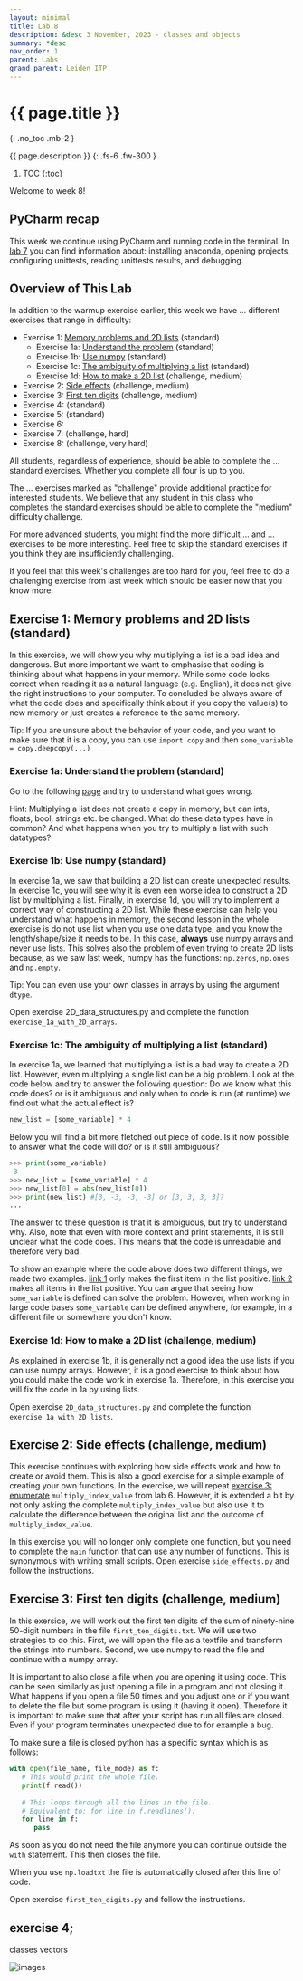 ```yaml
---
layout: minimal
title: Lab 8
description: &desc 3 November, 2023 - classes and objects
summary: *desc
nav_order: 1
parent: Labs
grand_parent: Leiden ITP
---
```



# {{ page.title }}
{: .no_toc .mb-2 }

{{ page.description }}
{: .fs-6 .fw-300 }

1. TOC
{:toc}

Welcome to week 8!

## PyCharm recap

This week we continue using PyCharm and running code in the terminal. In [lab 7](https://joshhug.github.io/LeidenITP/labs/lab7/) you can find information about: installing anaconda, opening projects, configuring unittests, reading unittests results, and debugging.

## Overview of This Lab

In addition to the warmup exercise earlier, this week we have ... different exercises that range in difficulty:
 * Exercise 1: [Memory problems and 2D lists](https://joshhug.github.io/LeidenITP/labs/lab8/#exercise-1-memory-problems-and-2d-lists-standard) (standard)
   * Exercise 1a: [Understand the problem](https://joshhug.github.io/LeidenITP/labs/lab8/#exercise-1a-understand-the-problem-standard) (standard)
   * Exercise 1b: [Use numpy](https://joshhug.github.io/LeidenITP/labs/lab8/#exercise-1b-use-numpy-standard) (standard)
   * Exercise 1c: [The ambiguity of multiplying a list](https://joshhug.github.io/LeidenITP/labs/lab8/#exercise-1c-the-ambiguity-of-multiplying-a-list-standard) (standard)
   * Exercise 1d: [How to make a 2D list](https://joshhug.github.io/LeidenITP/labs/lab8/#exercise-1d-how-to-make-a-2d-list-challenge-medium) (challenge, medium)
 * Exercise 2: [Side effects](https://joshhug.github.io/LeidenITP/labs/lab8/#exercise-2-side-effects-challenge-medium) (challenge, medium)
 * Exercise 3: [First ten digits](https://joshhug.github.io/LeidenITP/labs/lab8/#exercise-3-first-ten-digits-challenge-medium) (challenge, medium)
 * Exercise 4: (standard)
 * Exercise 5: (standard)
 * Exercise 6: 
 * Exercise 7:  (challenge, hard)
 * Exercise 8:  (challenge, very hard)

All students, regardless of experience, should be able to complete the ... standard exercises. Whether you complete all four is up to you.

The ... exercises marked as "challenge" provide additional practice for interested students. We believe that any student in this class who completes the standard exercises should be able to complete the "medium" difficulty challenge.

For more advanced students, you might find the more difficult ... and ... exercises to be more interesting. Feel free to skip the standard exercises if you think they are insufficiently challenging.

If you feel that this week's challenges are too hard for you, feel free to do a challenging exercise from last week which should be easier now that you know more.

## Exercise 1: Memory problems and 2D lists (standard)

In this exercise, we will show you why multiplying a list is a bad idea and dangerous. But more important we want to emphasise that coding is thinking about what happens in your memory. While some code looks correct when reading it as a natural language (e.g. English), it does not give the right instructions to your computer. To concluded be always aware of what the code does and specifically think about if you copy the value(s) to new memory or just creates a reference to the same memory.

Tip: If you are unsure about the behavior of your code, and you want to make sure that it is a copy, you can use `import copy` and then `some_variable = copy.deepcopy(...)`

### Exercise 1a: Understand the problem (standard)

Go to the following [page](https://cscircles.cemc.uwaterloo.ca/visualize#code=%22%22%22%0AHint%3A+Multiplying+a+list+does+not+create+a+copy+in+memory,+but+can+ints,+floats,+bool,+strings+etc.+be+changed.%0A++++++What+do+these+data+types+have+in+common%3F+And+what+happens+when+you+try+to+multiply+a+list+with+such+datatypes%3F%0A%22%22%22%0A%0Asingle_value+%3D+%5B0%5D%0Asingle_list+%3D+single_value+*+4%0A%23+The+double+lists+below+are+exactly+the+same,+but+to+show+you+what+happens+we+made+double_list%0A%23+However+often+the+code+you+see+or+try+is+double_list2.%0Adouble_list+%3D+%5Bsingle_list%5D+*+3%0Adouble_list2+%3D+%5B%5B0%5D+*+4%5D+*+3%0A%0Aprint(single_value)%0Aprint(single_list)%0Aprint(double_list)%0Aprint(double_list2)%0A%0A%23+changing+some+values+with+some+unexpected+behavior.%0Asingle_value%5B0%5D+%3D+3%0A%0Asingle_list%5B3%5D+%3D+1%0Adouble_list2%5B0%5D%5B3%5D+%3D+1%0A%0Adouble_list%5B1%5D%5B2%5D+%3D+5%0Adouble_list2%5B1%5D%5B2%5D+%3D+5%0A%0Aprint(single_value)%0Aprint(single_list)%0Aprint(double_list)%0Aprint(double_list2)&mode=display&raw_input=&curInstr=0) and try to understand what goes wrong. 

Hint: Multiplying a list does not create a copy in memory, but can ints, floats, bool, strings etc. be changed. What do these data types have in common? And what happens when you try to multiply a list with such datatypes?

### Exercise 1b: Use numpy (standard)

In exercise 1a, we saw that building a 2D list can create unexpected results. In exercise 1c, you will see why it is even een worse idea to construct a 2D list by multiplying a list. Finally, in exercise 1d, you will try to implement a correct way of constructing a 2D list. While these exercise can help you understand what happens in memory, the second lesson in the whole exercise is do not use list when you use one data type, and you know the length/shape/size it needs to be. In this case, **always** use numpy arrays and never use lists. This solves also the problem of even trying to create 2D lists because, as we saw last week, numpy has the functions: `np.zeros`, `np.ones` and `np.empty`. 

Tip: You can even use your own classes in arrays by using the argument `dtype`. 

Open exercise 2D_data_structures.py and complete the function `exercise_1a_with_2D_arrays`.

### Exercise 1c: The ambiguity of multiplying a list (standard)

In exercise 1a, we learned that multiplying a list is a bad way to create a 2D list. However, even multiplying a single list can be a big problem. Look at the code below and try to answer the following question: Do we know what this code does? or is it ambiguous and only when to code is run (at runtime) we find out what the actual effect is?

```python
new_list = [some_variable] * 4
```

Below you will find a bit more fletched out piece of code. Is it now possible to answer what the code will do? or is it still ambiguous?

```python 
>>> print(some_variable)
-3
>>> new_list = [some_variable] * 4
>>> new_list[0] = abs(new_list[0])
>>> print(new_list) #[3, -3, -3, -3] or [3, 3, 3, 3]?
...
```

The answer to these question is that it is ambiguous, but try to understand why. Also, note that even with more context and print statements, it is still unclear what the code does. This means that the code is unreadable and therefore very bad.

To show an example where the code above does two different things, we made two examples. [link 1](https://cscircles.cemc.uwaterloo.ca/visualize#code=%22%22%22%0AThis+code+will+only+make+the+first+item+a+string.%0A%22%22%22%0A%0Asome_variable+%3D+-3%0A%0Aprint(some_variable)%0Anew_list+%3D+%5Bsome_variable%5D+*+4%0Anew_list%5B0%5D+%3D+abs(new_list%5B0%5D)%0Aprint(new_list)&mode=display&raw_input=&curInstr=0) only makes the first item in the list positive. [link 2](https://cscircles.cemc.uwaterloo.ca/visualize#code=%22%22%22%0AThis+makes+all+items+in+the+list+positive.%0A%22%22%22%0A%0Aclass+width%3A%0A++++def+__init__(self,+w)%3A%0A++++++++%22%22%22+initialize+object%22%22%22%0A++++++++self.w+%3D+w%0A%0A++++def+__abs__(self)%3A%0A++++++++%22%22%22+This+method+is+called+when+abs+is+used+as+in+abs(object).+%22%22%22%0A++++++++self.w+%3D+abs(self.w)%0A++++++++return+self%0A%0A++++def+__repr__(self)%3A%0A++++++++%22%22%22+This+method+is+used+to+print+the+object.+%22%22%22%0A++++++++return+str(self.w)%0A%0Asome_variable+%3D+width(-3)%0A%0Aprint(some_variable)%0Anew_list+%3D+%5Bsome_variable%5D+*+4%0Anew_list%5B0%5D+%3D+abs(new_list%5B0%5D)%0Aprint(new_list)&mode=display&raw_input=&curInstr=0) makes all items in the list positive. You can argue that seeing how `some_variable` is defined can solve the problem. However, when working in large code bases `some_variable` can be defined anywhere, for example, in a different file or somewhere you don't know.

### Exercise 1d: How to make a 2D list (challenge, medium)

As explained in exercise 1b, it is generally not a good idea the use lists if you can use numpy arrays. However, it is a good exercise to think about how you could make the code work in exercise 1a. Therefore, in this exercise you will fix the code in 1a by using lists.

Open exercise `2D_data_structures.py` and complete the function `exercise_1a_with_2D_lists`.

## Exercise 2: Side effects (challenge, medium)

This exercise continues with exploring how side effects work and how to create or avoid them. This is also a good exercise for a simple example of creating your own functions. In the exercise, we will repeat [exercise 3: enumerate](https://joshhug.github.io/LeidenITP/labs/lab6/#exercise-3-enumerate-standard) `multiply_index_value` from lab 6. However, it is extended a bit by not only asking the complete `multiply_index_value` but also use it to calculate the difference between the original list and the outcome of `multiply_index_value`.

In this exercise you will no longer only complete one function, but you need to complete the `main` function that can use any number of functions. This is synonymous with writing small scripts. Open exercise `side_effects.py` and follow the instructions.

## Exercise 3: First ten digits (challenge, medium)
In this exersice, we will work out the first ten digits of the sum of ninety-nine 50-digit numbers in the file `first_ten_digits.txt`. We will use two strategies to do this. First, we will open the file as a textfile and transform the strings into numbers. Second, we use numpy to read the file and continue with a numpy array.

It is important to also close a file when you are opening it using code. This can be seen similarly as just opening a file in a program and not closing it. What happens if you open a file 50 times and you adjust one or if you want to delete the file but some program is using it (having it open). Therefore it is important to make sure that after your script has run all files are closed. Even if your program terminates unexpected due to for example a bug.

To make sure a file is closed python has a specific syntax which is as follows:
```python
with open(file_name, file_mode) as f:
   # This would print the whole file.
   print(f.read())  
   
   # This loops through all the lines in the file. 
   # Equivalent to: for line in f.readlines().
   for line in f:
      pass
```
As soon as you do not need the file anymore you can continue outside the `with` statement. This then closes the file.

When you use `np.loadtxt` the file is automatically closed after this line of code.

Open exercise `first_ten_digits.py` and follow the instructions.

## exercise 4;

classes vectors

![images](/LeidenITP/assets/images/lab7/rotate_colors.png)
